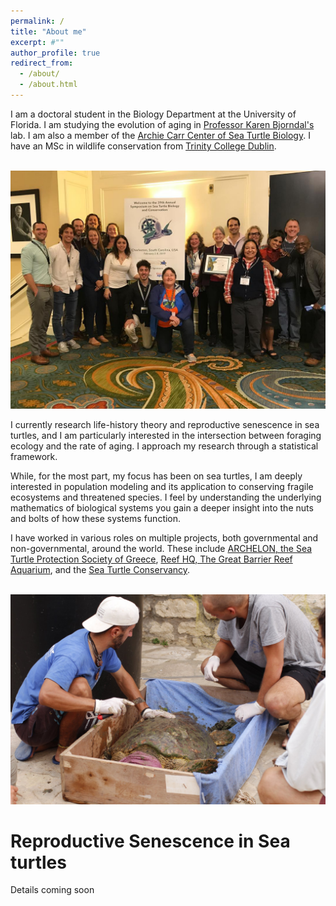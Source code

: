 ```yaml
---
permalink: /
title: "About me"
excerpt: #""
author_profile: true
redirect_from: 
  - /about/
  - /about.html
---
```



I am a doctoral student in the Biology Department at the University of Florida. I am studying the evolution of aging in [Professor Karen Bjorndal's](https://biology.ufl.edu/bjorndal/) lab. I am also a member of the [Archie Carr Center of Sea Turtle Biology](https://accstr.ufl.edu/). I have an MSc in wildlife conservation from [Trinity College Dublin](https://naturalscience.tcd.ie/postgraduate/msc-biodiversity/). 

<br/><img src='/images/ISTS_charleston.png'>

I currently research life-history theory and reproductive senescence in sea turtles, and I am particularly interested in the intersection between foraging ecology and the rate of aging. I approach my research through a statistical framework. 

While, for the most part, my focus has been on sea turtles, I am deeply interested in population modeling and its application to conserving fragile ecosystems and threatened species. I feel by understanding the underlying mathematics of biological systems you gain a deeper insight into the nuts and bolts of how these systems function.

I have worked in various roles on multiple projects, both governmental and non-governmental, around the world. These include [ARCHELON, the Sea Turtle Protection Society of Greece](https://www.archelon.gr/index_eng.php), [Reef HQ, The Great Barrier Reef Aquarium](https://www.reefhq.com.au), and the [Sea Turtle Conservancy](https://conserveturtles.org). 

<br/><img src='/images/sea_turtle_greece1.png'>

Reproductive Senescence in Sea turtles
==============================

Details coming soon
